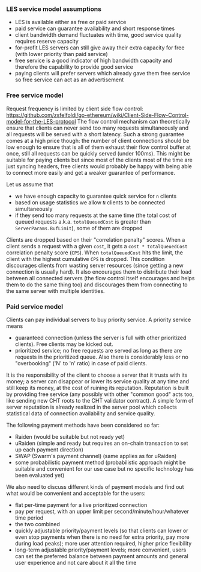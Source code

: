 ### LES service model assumptions

- LES is available either as free or paid service
- paid service can guarantee availability and short response times
- client bandwidth demand fluctuates with time, good service quality requires reserve capacity
- for-profit LES servers can still give away their extra capacity for free (with lower priority than paid service)
- free service is a good indicator of high bandwidth capacity and therefore the capability to provide good service
- paying clients will prefer servers which already gave them free service so free service can act as an advertisement

### Free service model

Request frequency is limited by client side flow control:
https://github.com/zsfelfoldi/go-ethereum/wiki/Client-Side-Flow-Control-model-for-the-LES-protocol
The flow control mechanism can theoretically ensure that clients can never send too many requests simultaneously and all requests will be served with a short latency. Such a strong guarantee comes at a high price though: the number of client connections should be low enough to ensure that is all of them exhaust their flow control buffer at once, still all requests can be quickly served (under 100ms). This might be suitable for paying clients but since most of the clients most of the time are just syncing headers, free clients would probably be happy with being able to connect more easily and get a weaker guarantee of performance.

Let us assume that
- we have enough capacity to guarantee quick service for `n` clients
- based on usage statistics we allow `N` clients to be connected simultaneously
- if they send too many requests at the same time (the total cost of queued requests a.k.a. `totalQueuedCost` is greater than `ServerParams.BufLimit`), some of them are dropped

Clients are dropped based on their "correlation penalty" scores. When a client sends a request with a given `cost`, it gets a `cost * totalQueuedCost` correlation penalty score (`CPS`). When `totalQueuedCost` hits the limit, the client with the highest cumulative `CPS` is dropped. This condition discourages clients from wasting server resources (since getting a new connection is usually hard). It also encourages them to distribute their load between all connected servers (the flow control itself encourages and helps them to do the same thing too) and discourages them from connecting to the same server with multiple identities.

### Paid service model

Clients can pay individual servers to buy priority service. A priority service means
- guaranteed connection (unless the server is full with other prioritized clients). Free clients may be kicked out.
- prioritized service; no free requests are served as long as there are requests in the prioritized queue. Also there is considerably less or no "overbooking" ('N' to 'n' ratio) in case of paid clients.

It is the responsibility of the client to choose a server that it trusts with its money; a server can disappear or lower its service quality at any time and still keep its money, at the cost of ruining its reputation. Reputation is built by providing free service (any possibly with other "common good" acts too, like sending new CHT roots to the CHT validator contract). A simple form of server reputation is already realized in the server pool which collects statistical data of connection availability and service quality.

The following payment methods have been considered so far:
- Raiden (would be suitable but not ready yet)
- uRaiden (simple and ready but requires an on-chain transaction to set up each payment direction)
- SWAP (Swarm's payment channel) (same applies as for uRaiden)
- some probabilistic payment method (probabilistic approach might be suitable and convenient for our use case but no specific technology has been evaluated yet)

We also need to discuss different kinds of payment models and find out what would be convenient and acceptable for the users:
- flat per-time payment for a live prioritized connection
- pay per request, with an upper limit per second/minute/hour/whatever time period
- the two combined
- quickly adjustable priority/payment levels (so that clients can lower or even stop payments when there is no need for extra priority, pay more during load peaks); more user attention required, higher price flexibility
- long-term adjustable priority/payment levels; more convenient, users can set the preferred balance between payment amounts and general user experience and not care about it all the time

